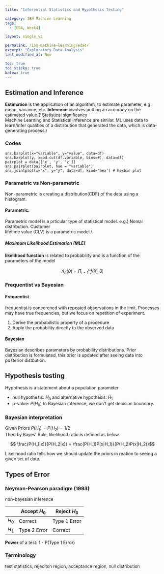 ```yaml
---
title: "Inferential Statistics and Hypothesis Testing"

category: IBM Machine Learning
tags:
  - [EDA, Week4]

layout: single_v2

permalink: /ibm-machine-learning/eda4/
excerpt: "Exploratory Data Analysis"
last_modified_at: Now

toc: true
toc_sticky: true
katex: true
---
```


## Estimation and Inference
**Estimation** is the application of an algorithm, to estimate parameter, e.g. mean, variance, etc. **Inference** involves putting an accuracy on the estimated value **?** Statistical significancy\
Machine Learning and Statistical inference are similar. ML uses data to learn/infer qualities of a distirbution that generated the data, which is data-generating process.\

### Codes
```{.python}
sns.barplot(x="variable", y="value", data=df)
sns.barplot(y, x=pd.cut(df.variable, bins=#), data=df)
pairplot = data[['x', 'y', 'z']]
sns.pairplot(pairplot, hue = "variable")
sns.jointplot(x="x", y="y", data=df, kind='hex') # hexbin plot
```

### Parametric vs Non-parametric
Non-parametric is creating a distribution(CDF) of the data using a histogram.
#### Parametric:
Parametric model is a prticular type of statistical model. e.g.) Nomal distribution. Customer\
lifetime value (CLV) is a parametric model.\
##### Maximum Likelihood Estimation (MLE)
**likelihood function** is related to probability and is a function of the parameters of the model

$$\Lambda_n (\theta) = \Pi_{i=1}^{n} f(X_i, \theta)$$

### Frequentist vs Bayesian
#### Frequentist
frequentist is concerened with repeated observations in the limit. Processes may have true frequencies, but we focus on repetition of experiment.
1. Derive the probabilistic property of a procedure
2. Apply the probability directly to the observed data
#### Bayesian
Bayesian describes parameters by orobability distributions. Prior distribution is formulated, this prior is updated after seeing data into posterior distbution.

## Hypothesis testing
Hypothesis is a statement about a population parameter
- null hypothesis: $H_0$ and alternative hypothesis: $H_1$
- p-value: $P(H_0)$
In Bayesian inference, we don't get decision boundary.

### Bayesian interpretation
Given Priors $P(H_1) = P(H_2) = 1/2$\
Then by Bayes' Rule, likelihood ratio is defined as below.

$$ \frac{P(H_1|x)}{P(H_2|x)} = \frac{P(H_1)P(x|H_1)}{P(H_2)P(x|H_2)}$$

Likelihood ratio tells how we should update the priors in reation to seeing a given set of data.

## Types of Error
### Neyman-Pearson paradigm (1993)
non-bayesian inference

|       | Accept $H_0$ | Reject $H_0$ |
| :---- | ------------ | ------------ |
| $H_0$ | Correct      | Type 1 Error |
| $H_1$ | Type 2 Error | Correct      |

**Power** of a test: 1 - P(Type 1 Error)

### Terminology
test statistics, rejeciton region, acceptance region, null distribution

